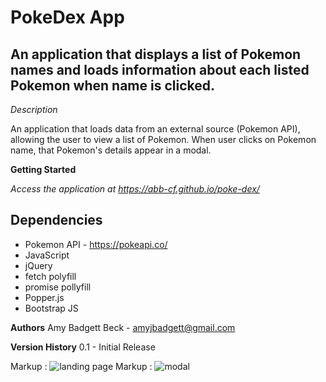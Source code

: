 # PokeDex App

## An application that displays a list of Pokemon names and loads information about each listed Pokemon when name is clicked.

_Description_

An application that loads data from an external source (Pokemon API), allowing the user to view a list of Pokemon. When user clicks on Pokemon name, that Pokemon's details appear in a modal.

**Getting Started**

_Access the application at https://abb-cf.github.io/poke-dex/_

## Dependencies

- Pokemon API - https://pokeapi.co/
- JavaScript
- jQuery
- fetch polyfill
- promise pollyfill
- Popper.js
- Bootstrap JS

**Authors**
Amy Badgett Beck - amyjbadgett@gmail.com

**Version History**
0.1 - Initial Release

Markup : ![landing page](img/landing-pg.png/200x150 "Title is optional")
Markup : ![modal](img/modal.png/200x150 "Title is optional")
